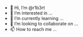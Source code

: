 - 👋 Hi, I’m @r1b3rt
- 👀 I’m interested in ...
- 🌱 I’m currently learning ...
- 💞️ I’m looking to collaborate on ...
- 📫 How to reach me ...

<!---
r1b3rt/r1b3rt is a ✨ special ✨ repository because its `README.md` (this file) appears on your GitHub profile.
You can click the Preview link to take a look at your changes.
--->
